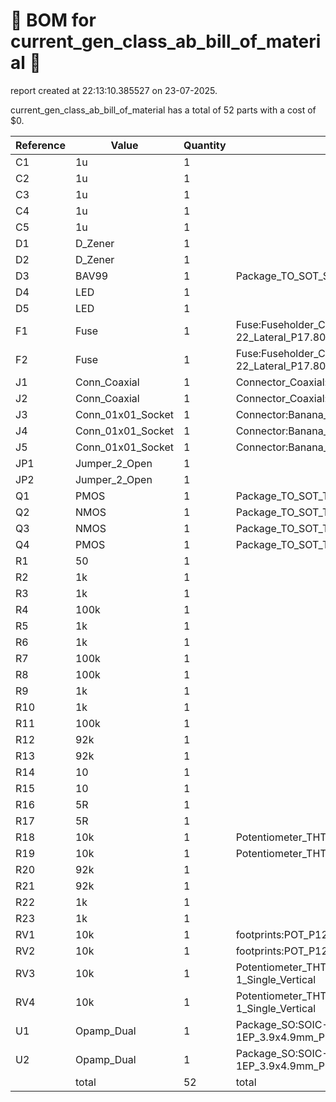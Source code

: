 # 📄 BOM for current_gen_class_ab_bill_of_material 📄

report created at 22:13:10.385527 on 23-07-2025.

current_gen_class_ab_bill_of_material has a total of 52 parts with a cost of $0.

| Reference | Value | Quantity | part number | cost |
| --------- | ----- | -------- | ----------- | ---- |
| C1 | 1u | 1 |  | $0 |
| C2 | 1u | 1 |  | $0 |
| C3 | 1u | 1 |  | $0 |
| C4 | 1u | 1 |  | $0 |
| C5 | 1u | 1 |  | $0 |
| D1 | D_Zener | 1 |  | $0 |
| D2 | D_Zener | 1 |  | $0 |
| D3 | BAV99 | 1 | Package_TO_SOT_SMD:SOT-23 | $0 |
| D4 | LED | 1 |  | $0 |
| D5 | LED | 1 |  | $0 |
| F1 | Fuse | 1 | Fuse:Fuseholder_Clip-5x20mm_Bel_FC-203-22_Lateral_P17.80x5.00mm_D1.17mm_Horizontal | $0 |
| F2 | Fuse | 1 | Fuse:Fuseholder_Clip-5x20mm_Bel_FC-203-22_Lateral_P17.80x5.00mm_D1.17mm_Horizontal | $0 |
| J1 | Conn_Coaxial | 1 | Connector_Coaxial:BNC_TEConnectivity_1478035_Horizontal | $0 |
| J2 | Conn_Coaxial | 1 | Connector_Coaxial:BNC_TEConnectivity_1478035_Horizontal | $0 |
| J3 | Conn_01x01_Socket | 1 | Connector:Banana_Jack_1Pin | $0 |
| J4 | Conn_01x01_Socket | 1 | Connector:Banana_Jack_1Pin | $0 |
| J5 | Conn_01x01_Socket | 1 | Connector:Banana_Jack_1Pin | $0 |
| JP1 | Jumper_2_Open | 1 |  | $0 |
| JP2 | Jumper_2_Open | 1 |  | $0 |
| Q1 | PMOS | 1 | Package_TO_SOT_THT:TO-220-3_Horizontal_TabDown | $0 |
| Q2 | NMOS | 1 | Package_TO_SOT_THT:TO-220-3_Horizontal_TabDown | $0 |
| Q3 | NMOS | 1 | Package_TO_SOT_THT:TO-220-3_Horizontal_TabDown | $0 |
| Q4 | PMOS | 1 | Package_TO_SOT_THT:TO-220-3_Horizontal_TabDown | $0 |
| R1 | 50 | 1 |  | $0 |
| R2 | 1k | 1 |  | $0 |
| R3 | 1k | 1 |  | $0 |
| R4 | 100k | 1 |  | $0 |
| R5 | 1k | 1 |  | $0 |
| R6 | 1k | 1 |  | $0 |
| R7 | 100k | 1 |  | $0 |
| R8 | 100k | 1 |  | $0 |
| R9 | 1k | 1 |  | $0 |
| R10 | 1k | 1 |  | $0 |
| R11 | 100k | 1 |  | $0 |
| R12 | 92k | 1 |  | $0 |
| R13 | 92k | 1 |  | $0 |
| R14 | 10 | 1 |  | $0 |
| R15 | 10 | 1 |  | $0 |
| R16 | 5R | 1 |  | $0 |
| R17 | 5R | 1 |  | $0 |
| R18 | 10k | 1 | Potentiometer_THT:Potentiometer_Bourns_3296W_Vertical | $0 |
| R19 | 10k | 1 | Potentiometer_THT:Potentiometer_Bourns_3296W_Vertical | $0 |
| R20 | 92k | 1 |  | $0 |
| R21 | 92k | 1 |  | $0 |
| R22 | 1k | 1 |  | $0 |
| R23 | 1k | 1 |  | $0 |
| RV1 | 10k | 1 | footprints:POT_P120PK-x25_TTE | $0 |
| RV2 | 10k | 1 | footprints:POT_P120PK-x25_TTE | $0 |
| RV3 | 10k | 1 | Potentiometer_THT:Potentiometer_Bourns_PTV09A-1_Single_Vertical | $0 |
| RV4 | 10k | 1 | Potentiometer_THT:Potentiometer_Bourns_PTV09A-1_Single_Vertical | $0 |
| U1 | Opamp_Dual | 1 | Package_SO:SOIC-8-1EP_3.9x4.9mm_P1.27mm_EP2.29x3mm_ThermalVias | $0 |
| U2 | Opamp_Dual | 1 | Package_SO:SOIC-8-1EP_3.9x4.9mm_P1.27mm_EP2.29x3mm_ThermalVias | $0 |
|  | total | 52 | total | $0 |
